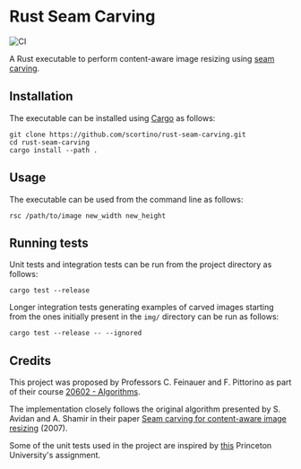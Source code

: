 # Rust Seam Carving

![CI](https://github.com/scortino/rust-seam-carving/workflows/CI/badge.svg) 

A Rust executable to perform content-aware image resizing using [seam carving](https://en.wikipedia.org/wiki/Seam_carving).

## Installation

The executable can be installed using [Cargo](https://github.com/rust-lang/cargo/) as follows:

```console
git clone https://github.com/scortino/rust-seam-carving.git
cd rust-seam-carving
cargo install --path .
```

## Usage

The executable can be used from the command line as follows:

```console
rsc /path/to/image new_width new_height
```

## Running tests

Unit tests and integration tests can be run from the project directory as follows:

```console
cargo test --release
```

Longer integration tests generating examples of carved images starting from the ones initially present in the `img/` directory can be run as follows:

```console
cargo test --release -- --ignored
```

## Credits

This project was proposed by Professors C. Feinauer and F. Pittorino as part of their course [20602 - Algorithms](https://didattica.unibocconi.eu/ts/tsn_anteprima.php?cod_ins=20602&anno=2021&IdPag=6351).

The implementation closely follows the original algorithm presented by S. Avidan and A. Shamir in their paper [Seam carving for content-aware image resizing](https://dl.acm.org/doi/abs/10.1145/1275808.1276390) (2007).

Some of the unit tests used in the project are inspired by [this](https://www.cs.princeton.edu/courses/archive/fall13/cos226/assignments/seamCarving.html) Princeton University's assignment.
